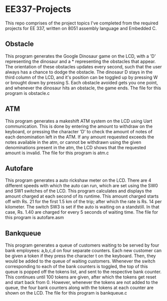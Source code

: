 # EE337-Projects
This repo comprises of the project topics I've completed from the required projects for EE 337, written on 8051 assembly language and Embedded C.

## Obstacle
This program generates the Google Dinosaur game on the LCD, with a 'D' representing the dinosaur and a * representing the obstacles that appear.
The orientation of these obstacles updates every second, such that the user always has a chance to dodge the obstacle.
The dinosaur D stays in the third column of the LCD, and it's position can be toggled up by pressing W or brought down by pressing S.
Each obstacle avoided gets you one point, and whenever the dinosaur hits an obstacle, the game ends.
The file for this program is obstacle.c

## ATM
This program generates a makeshift ATM system on the LCD using Uart communication. This is done by entering the amount to withdraw on the keyboard, or pressing the character 'D' to check the amount of notes of each denomination left in the ATM.
If any amount requested exceeds the notes available in the atm, or cannot be withdrawn using the given denominations present in the atm, the LCD shows that the requested amount is invalid.
The file for this program is atm.c

## Autofare
This program generates a auto rickshaw meter on the LCD. There are 4 different speeds with which the auto can run, which are set using the SW0 and SW1 switches of the LCD. 
This program calculates and displays the amount charged at each second of its runtime.
This amount charged starts off with Rs. 21 for the first 1.5 km of the trip; after which the rate is Rs. 14 per kilometer.
The switch SW3 is set if the auto is waiting on a standstill. In that case, Rs. 1.40 are charged for every 5 seconds of waiting time.
The file for this program is autofare.asm

## Bankqueue
This program generates a queue of customers waiting to be served by four bank employees: a,b,c,d on four separate counters.
Each new customer can be given a token if they press the character t on the keyboard. Then, they would be added to the queue of waiting customers.
Whenever the switch corresponding to each of the bank counters is toggled, the top of this queue is popped off the tokens list, and sent to the respective bank counter.
This continues until 100 tokens are given, after which the tokens get reset and start back from 0.
However, whenever the tokens are not added to the queue, the four bank counters along with the tokens at each counter are shown on the LCD.
The file for this program is bankqueue.c
